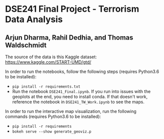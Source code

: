 # DSE241 Final Project - Terrorism Data Analysis

## Arjun Dharma, Rahil Dedhia, and Thomas Waldschmidt

The source of the data is this Kaggle dataset: https://www.kaggle.com/START-UMD/gtd/

In order to run the notebooks, follow the following steps (requires Python3.6 to be installed):
* `pip install -r requirements.txt`
* Run the notebook `DSE241_Final.ipynb`. If you run into issues with the geoplots at the end, you need to install conda. If that doesn't work, reference the notebook in `DSE241_TW_Work.ipynb` to see the maps.

In order to run the interactive map visualization, run the following commands (requires Python3.6 to be installed):
* `pip install -r requirements`
* `bokeh serve --show generate_geoviz.p`

